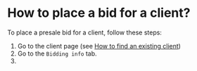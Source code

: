 # How to place a bid for a client?

To place a presale bid for a client, follow these steps:
1. Go to the client page (see [How to find an existing client](../client/how-to-find-an-existing-client.md))
2. Go to the `Bidding info` tab.
3. 

